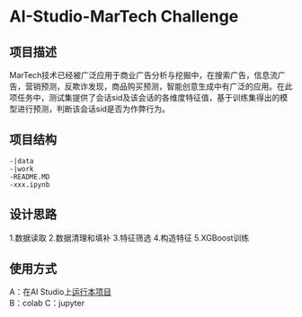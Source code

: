 # AI-Studio-MarTech Challenge 

## 项目描述
MarTech技术已经被广泛应用于商业广告分析与挖掘中，在搜索广告，信息流广告，营销预测，反欺诈发现，商品购买预测，智能创意生成中有广泛的应用。在此项任务中，测试集提供了会话sid及该会话的各维度特征值，基于训练集得出的模型进行预测，判断该会话sid是否为作弊行为。

## 项目结构
```
-|data
-|work
-README.MD
-xxx.ipynb
```
## 设计思路

1.数据读取
2.数据清理和填补
3.特征筛选
4.构造特征
5.XGBoost训练

## 使用方式 
A：在AI Studio上[运行本项目](https://aistudio.baidu.com/aistudio/usercenter)  
B：colab
C：jupyter
